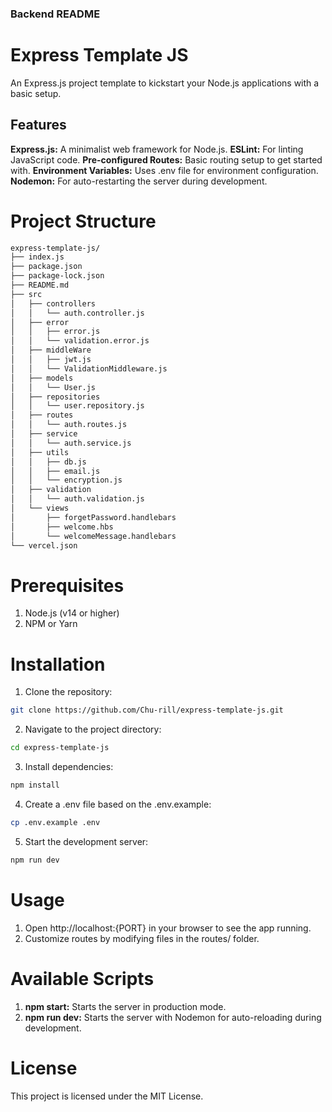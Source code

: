 ### **Backend README**

<!-- ```md -->

# Express Template JS

An Express.js project template to kickstart your Node.js applications with a basic setup.

## Features

**Express.js:** A minimalist web framework for Node.js.
**ESLint:** For linting JavaScript code.
**Pre-configured Routes:** Basic routing setup to get started with.
**Environment Variables:** Uses .env file for environment configuration.
**Nodemon:** For auto-restarting the server during development.

# Project Structure

```bash
express-template-js/
├── index.js
├── package.json
├── package-lock.json
├── README.md
├── src
│   ├── controllers
│   │   └── auth.controller.js
│   ├── error
│   │   ├── error.js
│   │   └── validation.error.js
│   ├── middleWare
│   │   ├── jwt.js
│   │   └── ValidationMiddleware.js
│   ├── models
│   │   └── User.js
│   ├── repositories
│   │   └── user.repository.js
│   ├── routes
│   │   └── auth.routes.js
│   ├── service
│   │   └── auth.service.js
│   ├── utils
│   │   ├── db.js
│   │   ├── email.js
│   │   └── encryption.js
│   ├── validation
│   │   └── auth.validation.js
│   └── views
│       ├── forgetPassword.handlebars
│       ├── welcome.hbs
│       └── welcomeMessage.handlebars
└── vercel.json
```

# Prerequisites

1. Node.js (v14 or higher)
2. NPM or Yarn

# Installation

1. Clone the repository:

```bash
git clone https://github.com/Chu-rill/express-template-js.git

```

2. Navigate to the project directory:

```bash
cd express-template-js
```

3. Install dependencies:

```bash
npm install
```

4. Create a .env file based on the .env.example:

```bash
cp .env.example .env
```

5. Start the development server:

```bash
npm run dev
```

# Usage

1. Open http://localhost:{PORT} in your browser to see the app running.
2. Customize routes by modifying files in the routes/ folder.

# Available Scripts

1. **npm start:** Starts the server in production mode.
2. **npm run dev:** Starts the server with Nodemon for auto-reloading during development.

# License

This project is licensed under the MIT License.
